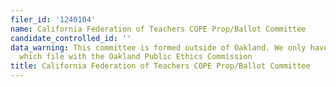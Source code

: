 ```yaml
---
filer_id: '1240104'
name: California Federation of Teachers COPE Prop/Ballot Committee
candidate_controlled_id: ''
data_warning: This committee is formed outside of Oakland. We only have data on committees
  which file with the Oakland Public Ethics Commission
title: California Federation of Teachers COPE Prop/Ballot Committee
---
```

